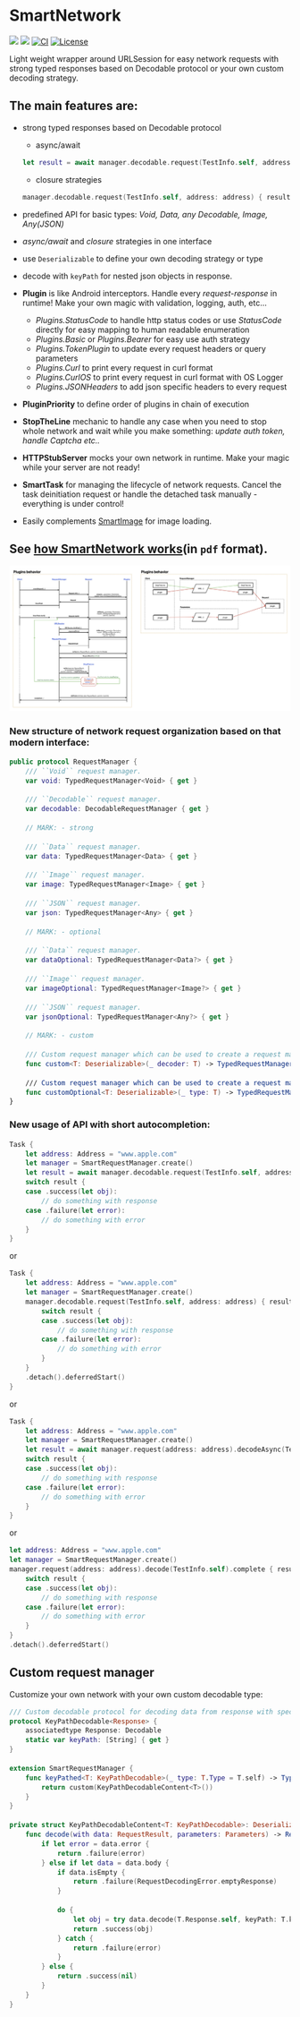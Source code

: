 # SmartNetwork
[![](https://img.shields.io/endpoint?url=https%3A%2F%2Fswiftpackageindex.com%2Fapi%2Fpackages%2FNikSativa%2FSmartNetwork%2Fbadge%3Ftype%3Dswift-versions)](https://swiftpackageindex.com/NikSativa/SmartNetwork)
[![](https://img.shields.io/endpoint?url=https%3A%2F%2Fswiftpackageindex.com%2Fapi%2Fpackages%2FNikSativa%2FSmartNetwork%2Fbadge%3Ftype%3Dplatforms)](https://swiftpackageindex.com/NikSativa/SmartNetwork)
[![CI](https://github.com/NikSativa/SmartNetwork/actions/workflows/swift_macos.yml/badge.svg)](https://github.com/NikSativa/SmartNetwork/actions/workflows/swift_macos.yml)
[![License](https://img.shields.io/github/license/Iterable/swift-sdk)](https://opensource.org/licenses/MIT)

Light weight wrapper around URLSession for easy network requests with strong typed responses based on Decodable protocol or your own custom decoding strategy.  

## The main features are: 
- strong typed responses based on Decodable protocol
  - async/await
  ```swift
  let result = await manager.decodable.request(TestInfo.self, address: address)
  ```
  
  - closure strategies
  ```swift
  manager.decodable.request(TestInfo.self, address: address) { result in ... }.start()
  ```

- predefined API for basic types: *Void, Data, any Decodable, Image, Any(JSON)*
- *async/await* and *closure* strategies in one interface
- use `Deserializable` to define your own decoding strategy or type
- decode with `keyPath` for nested json objects in response.
- **Plugin** is like Android interceptors. Handle every *request-response* in runtime! Make your own magic with validation, logging, auth, etc...
  + *Plugins.StatusCode* to handle http status codes or use *StatusCode* directly for easy mapping to human readable enumeration
  + *Plugins.Basic* or *Plugins.Bearer* for easy use auth strategy
  + *Plugins.TokenPlugin* to update every request headers or query parameters
  + *Plugins.Curl* to print every request in curl format
  + *Plugins.CurlOS* to print every request in curl format with OS Logger
  + *Plugins.JSONHeaders* to add json specific headers to every request
- **PluginPriority** to define order of plugins in chain of execution 
- **StopTheLine** mechanic to handle any case when you need to stop whole network and wait while you make something: *update auth token, handle Captcha etc..*
- **HTTPStubServer** mocks your own network in runtime. Make your magic while your server are not ready!
- **SmartTask** for managing the lifecycle of network requests. Cancel the task deinitiation request or handle the detached task manually - everything is under control!
- Easily complements [SmartImage](https://github.com/NikSativa/SmartImages) for image loading.

## See [how SmartNetwork works](./SmartNetwork.pdf)(in `pdf` format).
![Network scheme](./SmartNetwork.jpg)

### New structure of network request organization based on that modern interface:

```swift
public protocol RequestManager {
    /// ``Void`` request manager.
    var void: TypedRequestManager<Void> { get }

    /// ``Decodable`` request manager.
    var decodable: DecodableRequestManager { get }

    // MARK: - strong

    /// ``Data`` request manager.
    var data: TypedRequestManager<Data> { get }

    /// ``Image`` request manager.
    var image: TypedRequestManager<Image> { get }

    /// ``JSON`` request manager.
    var json: TypedRequestManager<Any> { get }

    // MARK: - optional

    /// ``Data`` request manager.
    var dataOptional: TypedRequestManager<Data?> { get }

    /// ``Image`` request manager.
    var imageOptional: TypedRequestManager<Image?> { get }

    /// ``JSON`` request manager.
    var jsonOptional: TypedRequestManager<Any?> { get }

    // MARK: - custom

    /// Custom request manager which can be used to create a request manager with a custom ``Deserializable`` of your own choice.
    func custom<T: Deserializable>(_ decoder: T) -> TypedRequestManager<T.Object> 

    /// Custom request manager which can be used to create a request manager with a custom ``Deserializable`` of your own choice.
    func customOptional<T: Deserializable>(_ type: T) -> TypedRequestManager<T.Object?>
}
```

### New usage of API with short autocompletion:

```swift
Task {
    let address: Address = "www.apple.com"
    let manager = SmartRequestManager.create()
    let result = await manager.decodable.request(TestInfo.self, address: address)
    switch result {
    case .success(let obj):
        // do something with response
    case .failure(let error):
        // do something with error
    }
}
```
or
```swift
Task {
    let address: Address = "www.apple.com"
    let manager = SmartRequestManager.create()
    manager.decodable.request(TestInfo.self, address: address) { result in
        switch result {
        case .success(let obj):
            // do something with response
        case .failure(let error):
            // do something with error
        }
    }
    .detach().deferredStart()
}
```
or
```swift
Task {
    let address: Address = "www.apple.com"
    let manager = SmartRequestManager.create()
    let result = await manager.request(address: address).decodeAsync(TestInfo.self)
    switch result {
    case .success(let obj):
        // do something with response
    case .failure(let error):
        // do something with error
    }
}
```
or
```swift
let address: Address = "www.apple.com"
let manager = SmartRequestManager.create()
manager.request(address: address).decode(TestInfo.self).complete { result in
    switch result {
    case .success(let obj):
        // do something with response
    case .failure(let error):
        // do something with error
    }
}
.detach().deferredStart()
```

## Custom request manager

Customize your own network with your own custom decodable type:

```swift
/// Custom decodable protocol for decoding data from response with specified keyPath
protocol KeyPathDecodable<Response> {
    associatedtype Response: Decodable
    static var keyPath: [String] { get }
}

extension SmartRequestManager {
    func keyPathed<T: KeyPathDecodable>(_ type: T.Type = T.self) -> TypedRequestManager<T.Response?> {
        return custom(KeyPathDecodableContent<T>())
    }
}

private struct KeyPathDecodableContent<T: KeyPathDecodable>: Deserializable {
    func decode(with data: RequestResult, parameters: Parameters) -> Result<T.Response?, Error> {
        if let error = data.error {
            return .failure(error)
        } else if let data = data.body {
            if data.isEmpty {
                return .failure(RequestDecodingError.emptyResponse)
            }

            do {
                let obj = try data.decode(T.Response.self, keyPath: T.keyPath)
                return .success(obj)
            } catch {
                return .failure(error)
            }
        } else {
            return .success(nil)
        }
    }
}
```
